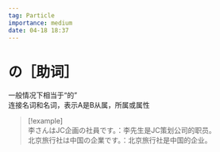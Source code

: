 ```yaml
---
tag: Particle
importance: medium
date: 04-18 18:37
---
```


# の［助词］

一般情况下相当于“的”  
连接名词和名词，表示A是B从属，所属或属性

> [!example]  
> 李さんはJC企画の社員です。：李先生是JC策划公司的职员。  
> 北京旅行社は中国の企業です。：北京旅行社是中国的企业。